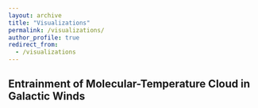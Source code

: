 ```yaml
---
layout: archive
title: "Visualizations"
permalink: /visualizations/
author_profile: true
redirect_from:
  - /visualizations
---
```


## Entrainment of Molecular-Temperature Cloud in Galactic Winds
